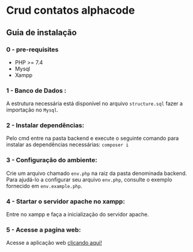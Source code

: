 # Crud contatos alphacode

## Guia de instalação

### 0 - pre-requisites
- PHP >= 7.4
- Mysql
- Xampp

### 1 - Banco de Dados :
A estrutura necessária está disponível no arquivo <code>structure.sql</code> fazer a importação no <code>Mysql</code>.

### 2 - Instalar dependências:
Pelo cmd entre na pasta backend e execute o seguinte comando para instalar as dependências necessárias: <code>composer i</code>

### 3 - Configuração do ambiente:
Crie um arquivo chamado <code>env.php</code> na raiz da pasta denominada backend.
Para ajudá-lo a configurar seu arquivo <code>env.php</code>, consulte o exemplo fornecido em <code>env.example.php</code>.

### 4 - Startar o servidor apache no xampp:
Entre no xampp e faça a inicialização do servidor apache.

### 5 - Acesse a pagina web:
Acesse a aplicação web <a href="https://crud-contacts-alphacode.vercel.app/">clicando aqui!</a>


